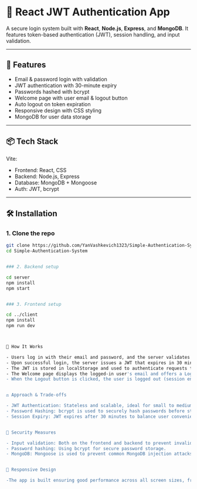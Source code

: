 # 🔐 React JWT Authentication App

A secure login system built with **React**, **Node.js**, **Express**, and **MongoDB**. It features token-based authentication (JWT), session handling, and input validation.

---

## 🚀 Features

- Email & password login with validation
- JWT authentication with 30-minute expiry
- Passwords hashed with bcrypt
- Welcome page with user email & logout button
- Auto logout on token expiration
- Responsive design with CSS styling
- MongoDB for user data storage

---

## 📦 Tech Stack

  Vite:
- Frontend: React, CSS
- Backend: Node.js, Express
- Database: MongoDB + Mongoose
- Auth: JWT, bcrypt

---


## 🛠 Installation

### 1. Clone the repo

```bash
git clone https://github.com/YanVashkevich1323/Simple-Authentication-System.git
cd Simple-Authentication-System


### 2. Backend setup

cd server
npm install
npm start


### 3. Frontend setup

cd ../client
npm install
npm run dev



📖 How It Works

- Users log in with their email and password, and the server validates the credentials.
- Upon successful login, the server issues a JWT that expires in 30 minutes.
- The JWT is stored in localStorage and used to authenticate requests to protected routes.
- The Welcome page displays the logged-in user's email and offers a Logout button.
- When the Logout button is clicked, the user is logged out (session ends) and redirected to the login form.


⚖️ Approach & Trade-offs

- JWT Authentication: Stateless and scalable, ideal for small to medium apps.
- Password Hashing: bcrypt is used to securely hash passwords before storing them in the database.
- Session Expiry: JWT expires after 30 minutes to balance user convenience and security.


🧪 Security Measures

- Input validation: Both on the frontend and backend to prevent invalid data.
- Password hashing: Using bcrypt for secure password storage.
- MongoDB: Mongoose is used to prevent common MongoDB injection attacks.


📱 Responsive Design

-The app is built ensuring good performance across all screen sizes, from small mobile devices to desktop screens.

